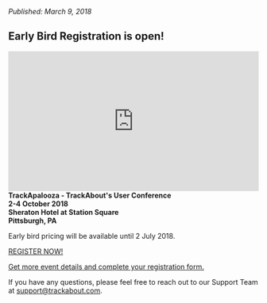 *Published: March 9, 2018*
## Early Bird Registration is open!
<div id="ifrDiv" style="width:100%;height:0;padding-bottom:56%;position: relative;">
<iframe id="vp1Y0vez" title="Video Player" frameborder="0" src="https://s3.amazonaws.com/embed.animoto.com/play.html?w=swf/production/vp1&e=1520626609&f=Y0vezcviRwycP1fYYxT0Pg&d=0&m=p&r=360p+480p+720p&volume=0&start_res=480p&i=m&asset_domain=s3-p.animoto.com&animoto_domain=animoto.com&options=autostart/loop" allowfullscreen style="position:absolute;display:block;width:100%;height:100%;top:0;left:0;"></iframe>
</div>
<strong>TrackApalooza - TrackAbout's User Conference<br>
2-4 October 2018<br>
Sheraton Hotel at Station Square<br>
Pittsburgh, PA<br></strong>

Early bird pricing will be available until 2 July 2018.

<a href="https://www.surveymonkey.com/r/Trackapalooza2018" class="btn btn-default">REGISTER NOW!</a>

[Get more event details and complete your registration form.](https://www.surveymonkey.com/r/Trackapalooza2018)

If you have any questions, please feel free to reach out to our Support Team at <a href="mailto:support@trackabout.com">support@trackabout.com</a>.
